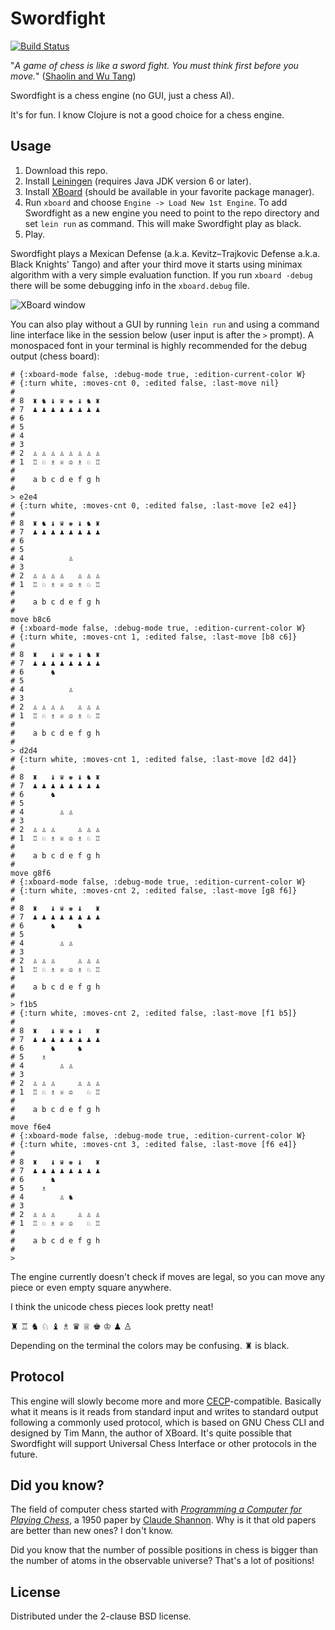 # Swordfight

[![Build Status](https://travis-ci.org/evalapply/Swordfight.svg?branch=master)](https://travis-ci.org/evalapply/Swordfight)

"*A game of chess is like a sword fight. You must think first before you move.*"
([Shaolin and Wu Tang](https://en.wikipedia.org/wiki/Shaolin_and_Wu_Tang))

Swordfight is a chess engine (no GUI, just a chess AI).

It's for fun. I know Clojure is not a good choice for a chess engine.

## Usage

1. Download this repo.
2. Install [Leiningen](http://leiningen.org/) (requires Java JDK version 6 or
   later).
3. Install [XBoard](https://www.gnu.org/software/xboard/) (should be available
   in your favorite package manager).
4. Run `xboard` and choose `Engine -> Load New 1st Engine`.
   To add Swordfight as a new engine you need to point to the repo directory
   and set `lein run` as command. This will make Swordfight play as black.
5. Play.

Swordfight plays a Mexican Defense (a.k.a. Kevitz–Trajkovic Defense a.k.a. Black Knights' Tango)
and after your third move it starts using minimax algorithm with a very simple evaluation function.
If you run `xboard -debug` there will be some debugging info in the `xboard.debug` file.

![XBoard window](https://raw.githubusercontent.com/evalapply/Swordfight/master/doc/mexican_defense.png)


You can also play without a GUI by running `lein run` and using a command line interface
like in the session below (user input is after the `>` prompt). A monospaced font in your
terminal is highly recommended for the debug output (chess board):

```
# {:xboard-mode false, :debug-mode true, :edition-current-color W}
# {:turn white, :moves-cnt 0, :edited false, :last-move nil}
#
# 8  ♜ ♞ ♝ ♛ ♚ ♝ ♞ ♜
# 7  ♟ ♟ ♟ ♟ ♟ ♟ ♟ ♟
# 6                 
# 5                 
# 4                 
# 3                 
# 2  ♙ ♙ ♙ ♙ ♙ ♙ ♙ ♙
# 1  ♖ ♘ ♗ ♕ ♔ ♗ ♘ ♖
#
#    a b c d e f g h
#
> e2e4
# {:turn white, :moves-cnt 0, :edited false, :last-move [e2 e4]}
#
# 8  ♜ ♞ ♝ ♛ ♚ ♝ ♞ ♜
# 7  ♟ ♟ ♟ ♟ ♟ ♟ ♟ ♟
# 6                 
# 5                 
# 4          ♙      
# 3                 
# 2  ♙ ♙ ♙ ♙   ♙ ♙ ♙
# 1  ♖ ♘ ♗ ♕ ♔ ♗ ♘ ♖
#
#    a b c d e f g h
#
move b8c6
# {:xboard-mode false, :debug-mode true, :edition-current-color W}
# {:turn white, :moves-cnt 1, :edited false, :last-move [b8 c6]}
#
# 8  ♜   ♝ ♛ ♚ ♝ ♞ ♜
# 7  ♟ ♟ ♟ ♟ ♟ ♟ ♟ ♟
# 6      ♞          
# 5                 
# 4          ♙      
# 3                 
# 2  ♙ ♙ ♙ ♙   ♙ ♙ ♙
# 1  ♖ ♘ ♗ ♕ ♔ ♗ ♘ ♖
#
#    a b c d e f g h
#
> d2d4
# {:turn white, :moves-cnt 1, :edited false, :last-move [d2 d4]}
#
# 8  ♜   ♝ ♛ ♚ ♝ ♞ ♜
# 7  ♟ ♟ ♟ ♟ ♟ ♟ ♟ ♟
# 6      ♞          
# 5                 
# 4        ♙ ♙      
# 3                 
# 2  ♙ ♙ ♙     ♙ ♙ ♙
# 1  ♖ ♘ ♗ ♕ ♔ ♗ ♘ ♖
#
#    a b c d e f g h
#
move g8f6
# {:xboard-mode false, :debug-mode true, :edition-current-color W}
# {:turn white, :moves-cnt 2, :edited false, :last-move [g8 f6]}
#
# 8  ♜   ♝ ♛ ♚ ♝   ♜
# 7  ♟ ♟ ♟ ♟ ♟ ♟ ♟ ♟
# 6      ♞     ♞    
# 5                 
# 4        ♙ ♙      
# 3                 
# 2  ♙ ♙ ♙     ♙ ♙ ♙
# 1  ♖ ♘ ♗ ♕ ♔ ♗ ♘ ♖
#
#    a b c d e f g h
#
> f1b5
# {:turn white, :moves-cnt 2, :edited false, :last-move [f1 b5]}
#
# 8  ♜   ♝ ♛ ♚ ♝   ♜
# 7  ♟ ♟ ♟ ♟ ♟ ♟ ♟ ♟
# 6      ♞     ♞    
# 5    ♗            
# 4        ♙ ♙      
# 3                 
# 2  ♙ ♙ ♙     ♙ ♙ ♙
# 1  ♖ ♘ ♗ ♕ ♔   ♘ ♖
#
#    a b c d e f g h
#
move f6e4
# {:xboard-mode false, :debug-mode true, :edition-current-color W}
# {:turn white, :moves-cnt 3, :edited false, :last-move [f6 e4]}
#
# 8  ♜   ♝ ♛ ♚ ♝   ♜
# 7  ♟ ♟ ♟ ♟ ♟ ♟ ♟ ♟
# 6      ♞          
# 5    ♗            
# 4        ♙ ♞      
# 3                 
# 2  ♙ ♙ ♙     ♙ ♙ ♙
# 1  ♖ ♘ ♗ ♕ ♔   ♘ ♖
#
#    a b c d e f g h
#
> 
```

The engine currently doesn't check if moves are legal, so you can move any piece or even
empty square anywhere.

I think the unicode chess pieces look pretty neat!

♜ ♖ ♞ ♘ ♝ ♗ ♛ ♕ ♚ ♔ ♟ ♙

Depending on the terminal the colors may be confusing. ♜ is black.

## Protocol

This engine will slowly become more and more
[CECP](https://en.wikipedia.org/wiki/Chess_Engine_Communication_Protocol)-compatible.
Basically what it means is it reads from standard input and writes to standard output
following a commonly used protocol, which is based on GNU Chess CLI and designed by
Tim Mann, the author of XBoard. It's quite possible that Swordfight will support
Universal Chess Interface or other protocols in the future.

## Did you know?

The field of computer chess started with
[*Programming a Computer for Playing Chess*](http://archive.computerhistory.org/projects/chess/related_materials/text/2-0%20and%202-1.Programming_a_computer_for_playing_chess.shannon/2-0%20and%202-1.Programming_a_computer_for_playing_chess.shannon.062303002.pdf),
a 1950 paper by [Claude Shannon](http://en.wikipedia.org/wiki/Claude_Shannon). Why is it that old papers are better than new ones? I don't know.

Did you know that the number of possible positions in chess is bigger than the number of atoms in the observable universe? That's a lot of positions!

## License

Distributed under the 2-clause BSD license.
